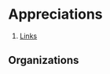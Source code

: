 # Appreciations

1. [Links](https://www.youtube.com/playlist?list=PL7vOUO-DLb4ugaESwspcKqcSx8H9MFIw9)

## Organizations
